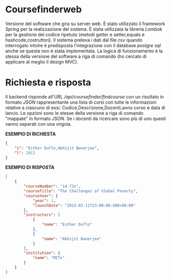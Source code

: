 # Coursefinderweb

Versione del software che gira su server web. È stato utilizzato il framework <i>Spring</i> per la realizzazione del sistema.
È stata utilizzata la libreria <i>Lombok</i> per la gestione del codice ripetuto (metodi getter e setter,equals e hashcode,costruttori).
Il sistema preleva i dati dal file <i>csv</i> quando interrogato intolre è predisposta l'integrazione con il database <i>postgre sql</i> anche se questa
non è stata implementata. La logica di funzionamento è la stessa della versione del software a riga di comando (ho cercato di applicare al meglio il design MVC).

# Richiesta e risposta

Il backend risponde all'URL <i>/api/coursefinder/findcourse</i> con un risultato in formato <i>JSON</i> rappresentante una lista di corsi con tutte le informazioni
relative a ciascuno di essi: Codice,Descrizione,Docenti,anno corso e data di lancio.
Le opzioni sono le stesse della versione a riga di comando "mappate" in formato <i>JSON</i>. Se i docenti da ricercare sono più di uno questi
vanno separati con una virgola.

<b>ESEMPIO DI RICHIESTA</B>

```json
{
    "i": "Esther Duflo,Abhijit Banerjee",
    "l": 2013
}
```

<b>ESEMPIO DI RISPOSTA</b>

```json
[
    {
        "courseNumber": "14.73x",
        "courseTitle": "The Challenges of Global Poverty",
        "courseYear": {
            "year": 1,
            "launchDate": "2013-02-11T23:00:00.000+00:00"
        },
        "instructors": [
            {
                "name": "Esther Duflo"
            },
            {
                "name": "Abhijit Banerjee"
            }
        ],
        "institution": {
            "name": "MITx"
        }
    }
]
```
